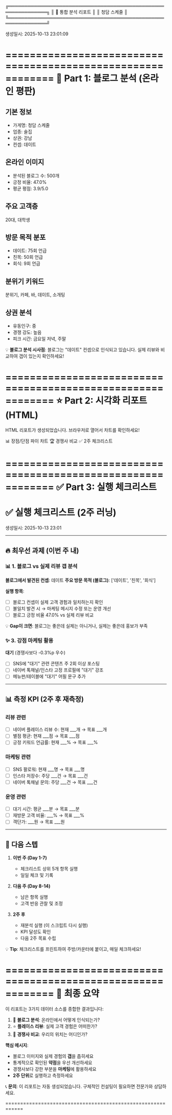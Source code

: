 
╔══════════════════════════════════════════════════════════════╗
║                  🏪 통합 분석 리포트                         ║
║                  청담 스케줄                                ║
╚══════════════════════════════════════════════════════════════╝

생성일시: 2025-10-13 23:01:09


============================================================
📱 Part 1: 블로그 분석 (온라인 평판)
============================================================

## 기본 정보
- 가게명: 청담 스케줄
- 업종: 술집
- 상권: 강남
- 컨셉: 데이트

## 온라인 이미지
- 분석된 블로그 수: 500개
- 긍정 비율: 47.0%
- 평균 평점: 3.9/5.0

## 주요 고객층
20대, 대학생

## 방문 목적 분포
- 데이트: 75회 언급
- 친목: 50회 언급
- 회식: 9회 언급

## 분위기 키워드
분위기, 카페, 바, 데이트, 소개팅

## 상권 분석
- 유동인구: 중
- 경쟁 강도: 높음
- 피크 시간: 금요일 저녁, 주말

💡 **블로그 분석 시사점**:
블로그는 "데이트" 컨셉으로 인식되고 있습니다.
실제 리뷰와 비교하여 갭이 있는지 확인하세요!


============================================================
⭐ Part 2: 시각화 리포트 (HTML)
============================================================

HTML 리포트가 생성되었습니다.
브라우저로 열어서 차트를 확인하세요!

📊 장점/단점 파이 차트
🏆 경쟁사 비교
✅ 2주 체크리스트


============================================================
✅ Part 3: 실행 체크리스트
============================================================


# ✅ 실행 체크리스트 (2주 러닝)

생성일시: 2025-10-13 23:01

---

## 🔥 최우선 과제 (이번 주 내)

### 📊 1. 블로그 vs 실제 리뷰 갭 분석

**블로그에서 발견된 컨셉**: 데이트
**주요 방문 목적 (블로그)**: ['데이트', '친목', '회식']

**실행 항목**:
- [ ] 블로그 컨셉이 실제 고객 경험과 일치하는지 확인
- [ ] 불일치 발견 시 → 마케팅 메시지 수정 또는 운영 개선
- [ ] 블로그 긍정 비율 47.0% vs 실제 리뷰 비교

💡 **Gap이 크면**: 블로그는 좋은데 실제는 아니거나, 실제는 좋은데 홍보가 부족

### ✨ 3. 강점 마케팅 활용

**대기** (경쟁사보다 -0.3%p 우수)
- [ ] SNS에 "대기" 관련 콘텐츠 주 2회 이상 포스팅
- [ ] 네이버 톡채널/인스타 고정 프로필에 "대기" 강조
- [ ] 메뉴판/테이블에 "대기" 어필 문구 추가

---

## 📊 측정 KPI (2주 후 재측정)

### 리뷰 관련
- [ ] 네이버 플레이스 리뷰 수: 현재 ___개 → 목표 ___개
- [ ] 별점 평균: 현재 ___점 → 목표 ___점
- [ ] 긍정 키워드 언급률: 현재 ___% → 목표 ___%

### 마케팅 관련
- [ ] SNS 팔로워: 현재 ___명 → 목표 ___명
- [ ] 인스타 저장수: 주당 ___건 → 목표 ___건
- [ ] 네이버 톡채널 문의: 주당 ___건 → 목표 ___건

### 운영 관련
- [ ] 대기 시간: 평균 ___분 → 목표 ___분
- [ ] 재방문 고객 비율: ___% → 목표 ___%
- [ ] 객단가: ___원 → 목표 ___원

---

## 🎯 다음 스텝

1. **이번 주 (Day 1-7)**
   - 체크리스트 상위 5개 항목 실행
   - 일일 체크 및 기록

2. **다음 주 (Day 8-14)**
   - 남은 항목 실행
   - 고객 반응 관찰 및 조정

3. **2주 후**
   - 재분석 실행 (이 스크립트 다시 실행)
   - KPI 달성도 확인
   - 다음 2주 목표 수립

💡 **Tip**: 체크리스트를 프린트하여 주방/카운터에 붙이고, 매일 체크하세요!



============================================================
🎯 최종 요약
============================================================

이 리포트는 3가지 데이터 소스를 종합한 결과입니다:
1. 📱 **블로그 분석**: 온라인에서 어떻게 인식되는가?
2. ⭐ **플레이스 리뷰**: 실제 고객 경험은 어떠한가?
3. 🏪 **경쟁사 비교**: 우리의 위치는 어디인가?

**핵심 메시지**:
- 블로그 이미지와 실제 경험의 **갭**을 좁히세요
- 통계적으로 확인된 **약점**을 우선 개선하세요
- 경쟁사보다 강한 부분을 **마케팅**에 활용하세요
- **2주 단위**로 실행하고 측정하세요

📞 **문의**: 이 리포트는 자동 생성되었습니다. 
           구체적인 컨설팅이 필요하면 전문가와 상담하세요.

============================================================
